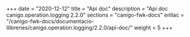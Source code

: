 +++
date        = "2020-12-12"
title       = "Api doc"
description = "Api doc canigo.operation.logging 2.2.0"
sections    = "canigo-fwk-docs"
enllac		= "/canigo-fwk-docs/documentacio-llibreries/canigo.operation.logging/2.2.0/api-doc/"
weight		= 5
+++
